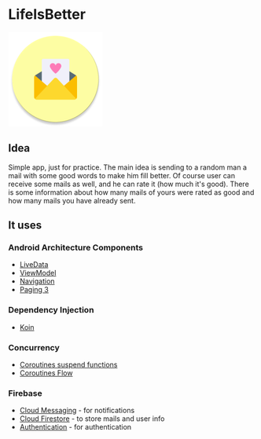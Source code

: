 # LifeIsBetter
![](./app/src/main/res/mipmap-xxxhdpi/ic_launcher_round.png?raw=true "Title")
## Idea
Simple app, just for practice. 
The main idea is sending to a random man a mail with some good words to make him fill better. Of course user can receive some mails as well,
and he can rate it (how much it's good). There is some information about how many mails of yours were rated as good and how many mails you have already sent.
## It uses
### Android Architecture Components
- [LiveData](https://developer.android.com/topic/libraries/architecture/livedata)
- [ViewModel](https://developer.android.com/topic/libraries/architecture/viewmodel)
- [Navigation](https://developer.android.com/guide/navigation/navigation-getting-started)
- [Paging 3](https://developer.android.com/topic/libraries/architecture/paging/v3-overview)
### Dependency Injection
- [Koin](https://insert-koin.io/)
### Concurrency
- [Coroutines suspend functions](https://kotlinlang.org/docs/reference/coroutines/basics.html)
- [Coroutines Flow](https://kotlinlang.org/docs/reference/coroutines/flow.html)
### Firebase
- [Cloud Messaging](https://firebase.google.com/docs/cloud-messaging) - for notifications
- [Cloud Firestore](https://firebase.google.com/docs/firestore) - to store mails and user info
- [Authentication](https://firebase.google.com/docs/auth) - for authentication
